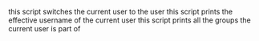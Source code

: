 this script switches the current user to the user
this script  prints the effective username of the current user
this script prints all the groups the current user is part of
